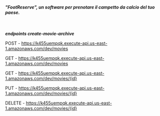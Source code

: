 *__"FootReserve", un software per prenotare il campetto da calcio del tuo paese.__*
<br><br><br><br>
*__endpoints create-movie-archive__* 

  POST - https://k455uempqk.execute-api.us-east-1.amazonaws.com/dev/movies
  
  GET - https://k455uempqk.execute-api.us-east-1.amazonaws.com/dev/movies
  
  GET - https://k455uempqk.execute-api.us-east-1.amazonaws.com/dev/movies/{id}
  
  PUT - https://k455uempqk.execute-api.us-east-1.amazonaws.com/dev/movies/{id}
  
  DELETE - https://k455uempqk.execute-api.us-east-1.amazonaws.com/dev/movies/{id}

